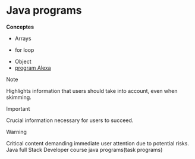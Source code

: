 # Java programs
**Conceptes**
* Arrays
+ for loop
- Object
- [program Alexa](https://www.codecademy.com/enrolled/courses/learn-alexa)

> [!NOTE]
> Highlights information that users should take into account, even when skimming.

> [!IMPORTANT]
> Crucial information necessary for users to succeed.

> [!WARNING]
> Critical content demanding immediate user attention due to potential risks.
Java full Stack Developer course java programs(task programs)
